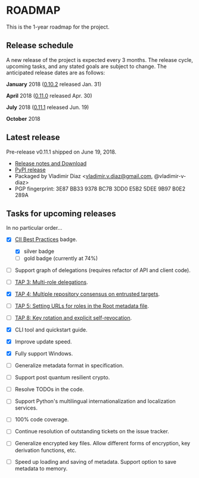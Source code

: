 # ROADMAP

This is the 1-year roadmap for the project.

## Release schedule
A new release of the project is expected every 3 months.  The release cycle,
upcoming tasks, and any stated goals are subject to change.  The anticipated
release dates are as follows:

**January** 2018 ([0.10.2](https://github.com/theupdateframework/tuf/releases/tag/v0.10.2) released Jan. 31)

**April** 2018 ([0.11.0](https://github.com/theupdateframework/tuf/releases/tag/v0.11.0) released Apr. 30)

**July** 2018 ([0.11.1](https://github.com/theupdateframework/tuf/releases/tag/v0.11.1) released Jun. 19)

**October** 2018


## Latest release
Pre-release v0.11.1 shipped on June 19, 2018.
* [Release notes and Download](https://github.com/theupdateframework/tuf/releases/tag/v0.11.1)
* [PyPI release](https://pypi.org/project/tuf/)
* Packaged by Vladimir Diaz <vladimir.v.diaz@gmail.com, @vladimir-v-diaz>
* PGP fingerprint: 3E87 BB33 9378 BC7B 3DD0  E5B2 5DEE 9B97 B0E2 289A


## Tasks for upcoming releases

In no particular order...

- [x] [CII Best Practices](https://bestpractices.coreinfrastructure.org/projects/1351) badge.
  - [x] silver badge
  - [ ] gold badge (currently at 74%)

- [ ] Support graph of delegations (requires refactor of API and client code).

- [ ] [TAP 3: Multi-role delegations](https://github.com/theupdateframework/taps/blob/master/tap3.md).

- [x] [TAP 4: Multiple repository consensus on entrusted targets](https://github.com/theupdateframework/taps/blob/master/tap4.md).

- [ ] [TAP 5: Setting URLs for roles in the Root metadata file](https://github.com/theupdateframework/taps/blob/master/tap5.md).

- [ ] [TAP 8: Key rotation and explicit self-revocation](https://github.com/theupdateframework/taps/blob/master/tap8.md).

- [x] CLI tool and quickstart guide.

- [x] Improve update speed.

- [x] Fully support Windows.

- [ ] Generalize metadata format in specification.

- [ ] Support post quantum resilient crypto.

- [ ] Resolve TODOs in the code.

- [ ] Support Python's multilingual internationalization and localization
services.

- [ ] 100% code coverage.

- [ ] Continue resolution of outstanding tickets on the issue tracker.

- [ ] Generalize encrypted key files.  Allow different forms of encryption, key derivation functions, etc.

- [ ] Speed up loading and saving of metadata.  Support option to save metadata to memory.

